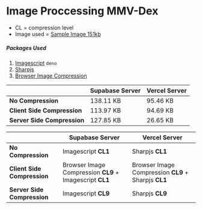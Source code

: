 # Image Proccessing MMV-Dex

* CL = compression level <br/>
* Image used = [Sample Image 151kb](https://i.ibb.co/V24xjQT/kazu.png)

##### Packages Used
1. [Imagescript](https://deno.land/x/imagescript@1.2.15/mod.ts) `deno`
2. [Sharpjs](https://www.npmjs.com/package/sharp)
3. [Browser Image Compression](https://www.npmjs.com/package/browser-image-compression)


|  | Supabase Server | Vercel Server |
| ------------------------------------------------------- | --------------- | ------------- |
| **No Compression**                                      | 138.11 KB       | 95.46 KB      |
| **Client Side Compression**                             | 113.97 KB       | 94.69 KB      |
| **Server Side Compression**                             | 127.85 KB       | 26.65 KB      |

|                             | Supabase Server                             | Vercel Server                          |
| --------------------------- | ------------------------------------------- | -------------------------------------- |
| **No Compression**          | Imagescript **CL1**                         | Sharpjs **CL1**                        |
| **Client Side Compression** | Browser Image Compression **CL9** + Imagescript **CL1** | Browser Image Compression **CL9** + Sharpjs **CL1**|
| **Server Side Compression** | Imagescript **CL9**                         | Sharpjs **CL9**                        |
